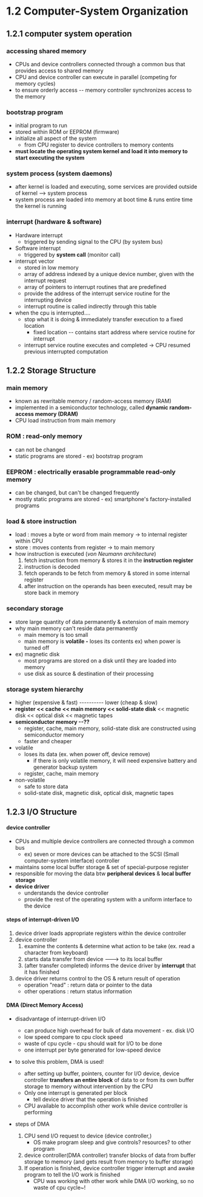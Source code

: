 # 1.2 Computer-System Organization

## 1.2.1 computer system operation

### accessing shared memory

* CPUs and device controllers connected through a common bus that provides access to shared memory
* CPU and device controller can execute in parallel (competing for memory cycles)
* to ensure orderly access -- memory controller synchronizes access to the memory

### bootstrap program

* initial program to run
* stored within ROM or EEPROM (firmware)
* initialize all aspect of the system
  * from CPU register to device controllers to memory contents
* **must locate the operating system kernel and load it into memory to start executing the system**

### system process (system daemons)

* after kernel is loaded and executing, some services are provided outside of kernel --> system process
* system process are loaded into memory at boot time & runs entire time the kernel is running

### interrupt (hardware & software)

* Hardware interrupt
  * triggered by sending signal to the CPU (by system bus)
* Software interrupt
  * triggered by **system call** (monitor call)
* interrupt vector
  * stored in low memory
  * array of address indexed by a unique device number, given with the interrupt request
  * array of pointers to interrupt routines that are predefined
  * provide the address of the interrupt service routine for the interrupting device
  * interrupt routine is called indirectly through this table
* when the cpu is interrupted....
  * stop what it is doing & immediately transfer execution to a fixed location
    * fixed location -- contains start address where service routine for interrupt
  * interrupt service routine executes and completed -> CPU resumed previous interrupted computation



## 1.2.2 Storage Structure

### main memory

* known as rewritable memory / random-access memory (RAM)
* implemented in a semiconductor technology, called **dynamic random-access memory (DRAM)**
* CPU load instruction from main memory

### ROM : read-only memory

* can not be changed
* static programs are stored - ex) bootstrap program

### EEPROM : electrically erasable programmable read-only memory

* can be changed, but can't be changed frequently
* mostly static programs are stored - ex) smartphone's factory-installed programs

### load & store instruction

* load : moves a byte or word from main memory -> to internal register within CPU
* store : moves contents from register -> to main memory
* how instruction is executed (_von Neumann architecture_)
  1. fetch instruction from memory & stores it in the **instruction register**
  2. instruction is decoded
  3. fetch operands to be fetch from memory & stored in some internal register
  4. after instruction on the operands has been executed, result may be store back in memory

### secondary storage

* store large quantity of data permanently & extension of main memory
* why main memory can't reside data permanently&#x20;
  * main memory is too small
  * main memory is **volatile -** loses its contents ex) when power is turned off&#x20;
* ex) magnetic disk
  * most programs are stored on a disk until they are loaded into memory
  * use disk as source & destination of their processing

### storage system hierarchy

* higher (expensive & fast) ---------- lower (cheap & slow)
* **register << cache << main memory << solid-state disk** << magnetic disk << optical disk << magnetic tapes
* **semiconductor memory --??**
  * register, cache, main memory, solid-state disk are constructed using semiconductor memory
  * faster and cheaper
* volatile
  * loses its data (ex. when power off, device remove)
    * if there is only volatile memory, it will need expensive battery and generator backup system
  * register, cache, main memory
* non-volatile
  * safe to store data
  * solid-state disk,  magnetic disk, optical disk, magnetic tapes



## 1.2.3 I/O Structure

#### device controller

* CPUs and multiple device controllers are connected through a common bus
  * ex) seven or more devices can be attached to the SCSI (Small computer-system interface) controller
* maintains some local buffer storage & set of special-purpose register
* responsible for moving the data btw **peripheral devices** & **local buffer storage**
* **device driver**
  * understands the device controller
  * provide the rest of the operating system with a uniform interface to the device

#### steps of interrupt-driven I/O

1. device driver loads appropriate registers within the device controller
2. device controller&#x20;
   1. examine the contents & determine what action to be take (ex. read a character from keyboard)
   2. starts data transfer from device ---> to its local buffer
   3. (after transfer completed) informs the device driver by **interrupt** that it has finished
3. device driver returns control to the OS & return result of operation
   * operation "read" : return data or pointer to the data
   * other operations : return status information

#### DMA (Direct Memory Access)

*   disadvantage of interrupt-driven I/O

    * can produce high overhead for bulk of data movement - ex. disk I/O
    * low speed compare to cpu clock speed
    * waste of cpu cycle - cpu should wait for I/O to be done
    * one interrupt per byte generated for low-speed device


*   to solve this problem, DMA is used!

    * after setting up buffer, pointers, counter for I/O device, device controller **transfers an entire block** of data to or from its own buffer storage to memory without intervention by the CPU
    * Only one interrupt is generated per block
      * tell device driver that the operation is finished
    * CPU available to accomplish other work while device controller is performing


* steps of DMA
  1. CPU send I/O request to device (device controller,)
     * OS make program sleep and give controls? resources? to other program
  2. device controller(DMA controller) transfer blocks of data from buffer storage to memory (and gets result from memory to buffer storage)
  3. If operation is finished, device controller trigger interrupt and awake program to tell the I/O work is finished
     * CPU was working with other work while DMA I/O working, so no waste of cpu cycle\~!


